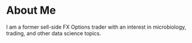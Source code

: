 # About Me

I am a former sell-side FX Options trader with an interest in microbiology, trading, and other data science topics.

